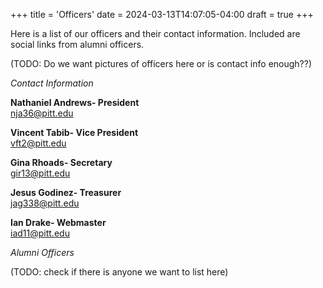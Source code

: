 +++
title = 'Officers'
date = 2024-03-13T14:07:05-04:00
draft = true
+++

Here is a list of our officers and their contact information. Included are social links from alumni officers.   

(TODO: Do we want pictures of officers here or is contact info enough??)


*Contact Information*

**Nathaniel Andrews- President**    
nja36@pitt.edu  

**Vincent Tabib- Vice President**  
vft2@pitt.edu  

**Gina Rhoads- Secretary**  
gir13@pitt.edu

**Jesus Godinez- Treasurer**  
jag338@pitt.edu

**Ian Drake- Webmaster**  
iad11@pitt.edu  

*Alumni Officers*

(TODO: check if there is anyone we want to list here)



